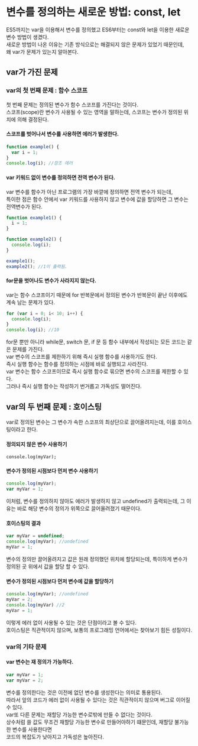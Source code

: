# 변수를 정의하는 새로운 방법: const, let
ES5까지는 var을 이용해서 변수를 정의했고 ES6부터는 const와 let을 이용한 새로운 변수 방법이 생겼다.  
새로운 방법이 나온 이유는 기존 방식으로는 해결되지 않은 문제가 있었기 때문인데,  
왜 var가 문제가 있는지 알아본다.
## var가 가진 문제
### var의 첫 번째 문제 : 함수 스코프
첫 번째 문제는 정의된 변수가 함수 스코프를 가진다는 것이다.  
스코프(scope)란 변수가 사용될 수 있는 영역을 말하는데, 스코프는 변수가 정의된 위치에 의해 결정된다.  
#### 스코프를 벗어나서 변수를 사용하면 에러가 발생한다.
```javascript
function example() {
  var i = 1;
}
console.log(i); //참조 에러
```

#### var 키워드 없이 변수를 정의하면 전역 변수가 된다.
var 변수를 함수가 아닌 프로그램의 가장 바깥에 정의하면 전역 변수가 되는데,  
특이한 점은 함수 안에서 var 키워드를 사용하지 않고 변수에 값을 할당하면 그 변수는 전역변수가 된다.
```javascript
function example1() {
  i = 1;
}

function example2() {
  console.log(i);
}

example1();
example2(); //1이 출력됨.
```
#### for문을 벗어나도 변수가 사라지지 않는다.
var는 함수 스코프이기 때문에 for 반복문에서 정의된 변수가 반복문이 끝난 이후에도 계속 남는 문제가 있다.
``` javascript
for (var i = 0; i< 10; i++) {
  console.log(i);
}
console.log(i); //10 
```
for문 뿐만 아니라 while문, switch 문, if 문 등 함수 내부에서 작성되는 모든 코드는 같은 문제를 가진다.  
var 변수의 스코프를 제한하기 위해 즉시 실행 함수를 사용하기도 한다.  
즉시 실행 함수는 함수를 정의하는 시점에 바로 실행되고 사라진다.  
var 변수는 함수 스코프이므로 즉시 실행 함수로 묶으면 변수의 스코프를 제한할 수 있다.  
그러나 즉시 실행 함수는 작성하기 번거롭고 가독성도 떨어진다.  
## var의 두 번째 문제 : 호이스팅
var로 정의된 변수는 그 변수가 속한 스코프의 최상단으로 끌어올려지는데, 이를 호이스팅이라고 한다.
#### 정의되지 않은 변수 사용하기
```
console.log(myVar);
```
#### 변수가 정의된 시점보다 먼저 변수 사용하기
```javascript
console.log(myVar);
var myVar = 1;
```
이처럼, 변수를 정의하지 않아도 에러가 발생하지 않고 undefined가 출력되는데, 그 이유는 바로 해당 변수의 정의가 위쪽으로 끌어올려졌기 때문이다.
#### 호이스팅의 결과
```javascript
var myVar = undefined;
console.log(myVar); //undefined
myVar = 1;
```
변수의 정의만 끌어올려지고 값은 원래 정의했던 위치에 할당되는데, 특이하게 변수가 정의된 곳 위에서 값을 할당 할 수 있다.
#### 변수가 정의된 시점보다 먼저 변수에 값을 할당하기
```javascript
console.log(myVar); //undefined
myVar = 2;
console.log(myVar) //2
myVar = 1;
```
이렇게 에러 없이 사용될 수 있는 것은 단점이라고 볼 수 있다.  
호이스팅은 직관적이지 않으며, 보통의 프로그래밍 언어에서는 찾아보기 힘든 성질이다.
### var의 기타 문제
#### var 변수는 재 정의가 가능하다.
```javascript
var myVar = 1;
var myVar = 2;
```
변수를 정의한다는 것은 이전에 없던 변수를 생성한다는 의미로 통용된다.  
따라서 앞의 코드가 에러 없이 사용될 수 있다는 것은 직관적이지 않으며 버그로 이어질 수 있다.  
var또 다른 문제는 재할당 가능한 변수로밖에 만들 수 없다는 것이다.  
상수처럼 쓸 값도 무조건 재할당 가능한 변수로 만들어야하기 떄문인데, 재할당 불가능한 변수를 사용한다면  
코드의 복잡도가 낮아지고 가독성은 높아진다.

